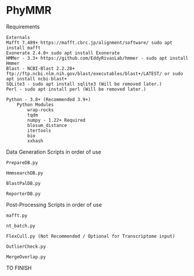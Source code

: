 # PhyMMR

Requirements
	
	Externals
	Mafft 7.489+ https://mafft.cbrc.jp/alignment/software/ sudo apt install mafft
	Exonerate 2.4.0+ sudo apt install Exonerate
	HMMer - 3.3+ https://github.com/EddyRivasLab/hmmer - sudo apt install Hmmer
	Blast - NCBI-Blast 2.2.28+ ftp://ftp.ncbi.nlm.nih.gov/blast/executables/blast+/LATEST/ or sudo apt install ncbi-blast+
	SQLite3 - sudo apt install sqlite3 (Will be removed later.)
	Perl - sudo apt install perl (Will be removed later.)
	
	Python - 3.8+ (Recommended 3.9+)
		Python Modules
			wrap-rocks
			tqdm
			numpy - 1.22+ Required
			blosum_distance
			itertools
			bio
			xxhash
			
Data Generation Scripts in order of use

	PrepareDB.py

	HmmsearchDB.py

	BlastPalDB.py

	ReporterDB.py


Post-Processing Scripts in order of use

	mafft.py

	nt_batch.py

	FlexCull.py (Not Recommended / Optional for Transcriptome input)

	OutlierCheck.py
	
	MergeOverlap.py

TO FINISH
